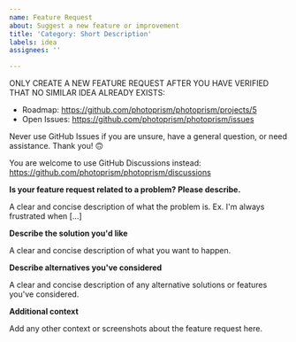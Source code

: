 ```yaml
---
name: Feature Request
about: Suggest a new feature or improvement
title: 'Category: Short Description'
labels: idea
assignees: ''

---
```


ONLY CREATE A NEW FEATURE REQUEST AFTER YOU HAVE VERIFIED THAT NO SIMILAR IDEA ALREADY EXISTS:

- Roadmap: https://github.com/photoprism/photoprism/projects/5
- Open Issues: https://github.com/photoprism/photoprism/issues

Never use GitHub Issues if you are unsure, have a general question, or need assistance. Thank you! 🙃

You are welcome to use GitHub Discussions instead:
https://github.com/photoprism/photoprism/discussions

**Is your feature request related to a problem? Please describe.**

A clear and concise description of what the problem is. Ex. I'm always frustrated when [...]

**Describe the solution you'd like**

A clear and concise description of what you want to happen.

**Describe alternatives you've considered**

A clear and concise description of any alternative solutions or features you've considered.

**Additional context**

Add any other context or screenshots about the feature request here.

